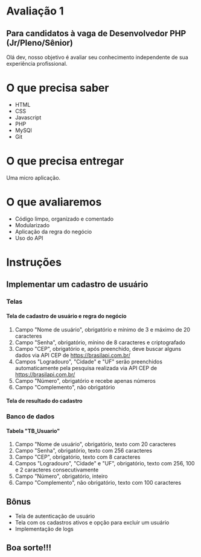 # Avaliação 1
## Para candidatos à vaga de Desenvolvedor PHP (Jr/Pleno/Sênior)
Olá dev, nosso objetivo é avaliar seu conhecimento independente de sua experiência profissional. 

# O que precisa saber
* HTML
* CSS
* Javascript 
* PHP
* MySQl
* Git

# O que precisa entregar
Uma micro aplicação.

# O que avaliaremos
* Código limpo, organizado e comentado
* Modularizado
* Aplicação da regra do negócio
* Uso do API

# Instruções
## Implementar um cadastro de usuário

### Telas
#### Tela de cadastro de usuário e regra do negócio
1. Campo "Nome de usuário", obrigatório e mínimo de 3 e máximo de 20 caracteres
2. Campo "Senha", obrigatório, mínino de 8 caracteres e criptografado
3. Campo "CEP", obrigatório e, após preenchido, deve buscar alguns dados via API CEP de https://brasilapi.com.br/
4. Campos "Logradouro", "Cidade" e "UF" serão preenchidos automaticamente pela pesquisa realizada via API CEP de https://brasilapi.com.br/
5. Campo "Número", obrigatório e recebe apenas números
6. Campo "Complemento", não obrigatório

#### Tela de resultado do cadastro

### Banco de dados
#### Tabela "TB_Usuario"
1. Campo "Nome de usuário", obrigatório, texto com 20 caracteres
2. Campo "Senha", obrigatório, texto com 256 caracteres
3. Campo "CEP", obrigatório, texto com 8 caracteres
4. Campos "Logradouro", "Cidade" e "UF", obrigatório, texto com 256, 100 e 2 caracteres consecutivamente
5. Campo "Número", obrigatório, inteiro
6. Campo "Complemento", não obrigatório, texto com 100 caracteres

## Bônus
* Tela de autenticação de usuário
* Tela com os cadastros ativos e opção para excluir um usuário
* Implementação de logs

## Boa sorte!!!
